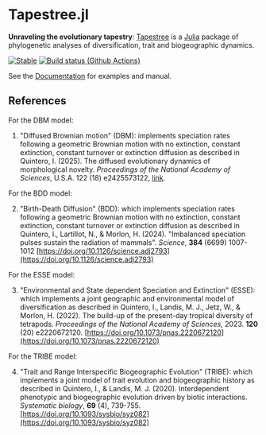 # Tapestree.jl

**Unraveling the evolutionary tapestry**:
[Tapestree](https://github.com/ignacioq/Tapestree.jl) is a 
[Julia](http://julialang.org) package of phylogenetic analyses of 
diversification, trait and biogeographic dynamics.

[![Stable](https://img.shields.io/badge/docs-stable-blue.svg)](https://ignacioq.github.io/Tapestree.jl/)
[![Build status (Github Actions)](https://github.com/ignacioq/Tapestree.jl/workflows/CI/badge.svg)](https://github.com/ignacioq/Tapestree.jl/actions)

See the [Documentation](https://ignacioq.github.io/Tapestree.jl/) for examples and manual.

## References

For the DBM model:

1. "Diffused Brownian motion" (DBM): implements speciation rates following a geometric Brownian motion with no extinction, constant extinction, constant turnover or extinction diffusion as described in 
Quintero, I. (2025). The diffused evolutionary dynamics of morphological novelty. _Proceedings of the National Academy of Sciences_, U.S.A. 122 (18) e2425573122, [link](https://doi.org/10.1073/pnas.2425573122).

For the BDD model:

2. "Birth-Death Diffusion" (BDD): which implements speciation rates following a geometric Brownian motion with no extinction, constant extinction, constant turnover or extinction diffusion as described in 
Quintero, I., Lartillot, N., & Morlon, H. (2024). "Imbalanced speciation pulses sustain the radiation of mammals". _Science_, **384** (6699) 1007-1012  [https://doi.org/10.1126/science.adj2793](https://doi.org/10.1126/science.adj2793)

For the ESSE model:

3. "Environmental and State dependent Speciation and Extinction" (ESSE): which implements a joint geographic and environmental model of diversification as described in 
Quintero, I., Landis, M. J., Jetz, W., & Morlon, H. (2022). The build-up of the present-day tropical diversity of tetrapods. _Proceedings of the National Academy of Sciences_, 2023. **120** (20) e2220672120. [https://doi.org/10.1073/pnas.2220672120](https://doi.org/10.1073/pnas.2220672120)

For the TRIBE model:

4. "Trait and Range Interspecific Biogeographic Evolution" (TRIBE): which implements a joint model of trait evolution and biogeographic history as described in 
Quintero, I., & Landis, M. J. (2020). Interdependent phenotypic and biogeographic evolution driven by biotic interactions. _Systematic biology_, **69** (4), 739-755. [https://doi.org/10.1093/sysbio/syz082](https://doi.org/10.1093/sysbio/syz082)
